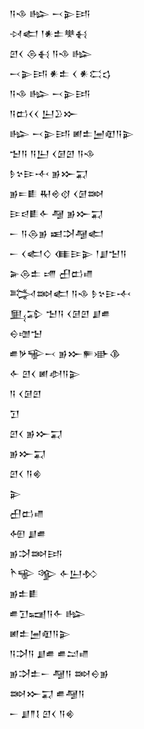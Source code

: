 <div class='block'>
<div class='line'>𒀀𒈾 𒈗 𒁁𒉌𒅀</div>
<div class='line'>𒀴𒅗 𒁹𒀭𒉺𒋧𒈬</div>
<div class='line'>𒇻𒌋 𒁲𒈬 𒀀𒈾 𒈗</div>
<div class='line'>𒁁𒉌𒅀 𒀭𒉺 𒌋 𒀭𒀫𒌓</div>
<div class='line'>𒀀𒈾 𒈗 𒁁𒉌𒅀</div>
<div class='line'>𒀀𒆗𒌋𒌋 𒌨𒊒𒁍</div>
<div class='line'>𒈗 𒁁𒉌𒅀 𒅖𒉺𒅁𒊏𒀀𒉌</div>
<div class='line'>𒈠𒀀 𒀀𒌨 𒌋𒌆𒇻 𒀀𒈾</div>
<div class='line'>𒊩𒆳𒄿𒋾 𒂊𒁍𒍑</div>
<div class='line'>𒂊𒋰𒀾 𒊑𒄴𒋼 𒌋𒌆𒇷</div>
<div class='line'>𒄿𒁀𒀾𒅆 𒆷 𒂊𒁍𒍑</div>
<div class='line'>𒀸 𒀀𒁲𒂊 𒀜𒋫𒆷𒅗</div>
<div class='line'>𒀸 𒌋𒅗𒄭 𒈪𒄿𒉌 𒁹𒋗𒈠𒀀</div>
<div class='line'>𒅕𒁲𒉺 𒋬 𒌷𒆗𒈛</div>
<div class='line'>𒅋𒇷𒅗 𒀀𒈾 𒊩𒆳𒄿𒋾</div>
<div class='line'>𒅅𒁉 𒈠𒀀 𒌋𒌆𒇻 𒋗𒌑</div>
<div class='line'>𒀪𒌝𒈠</div>
<div class='line'>𒌑𒃻𒊍𒁁 𒂊𒁍𒊓𒀝𒆠</div>
<div class='line'>𒅆 𒇻𒌋 𒅖𒀠𒀀𒉌</div>
<div class='line'>𒀀 𒌋𒌆𒇻</div>
<div class='line'>𒋛</div>
<div class='line'>𒇻𒌋 𒂊𒁍𒍑</div>
<div class='line'>𒂊𒁍𒍑</div>
<div class='line'>𒇻𒌋 𒀀𒄯</div>
<div class='line'>𒉌</div>
<div class='line'>𒌷𒆗𒈛</div>
<div class='line'>𒅇 𒋗𒌑</div>
<div class='line'>𒂊𒋫𒇷𒅀</div>
<div class='line'>𒋻𒊍 𒄊 𒅆𒌨𒁴</div>
<div class='line'>𒂊𒉺𒀾</div>
<div class='line'>𒌑𒋛𒍢𒀀𒅆 𒈗</div>
<div class='line'>𒅖𒉺𒅁𒊏𒀀𒉌</div>
<div class='line'>𒀀𒋫𒀀 𒋗𒌑 𒌑𒁺𒈛</div>
<div class='line'>𒂊𒋫𒉺𒀸 𒆷𒀀 𒇷𒀪𒂊</div>
<div class='line'>𒇷𒁍𒍑 𒌑𒆷𒀀</div>
<div class='line'>𒀸 𒋗𒈫𒋙 𒇻𒌋 𒀀𒄯</div>
</div>